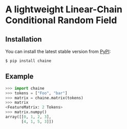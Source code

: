 # A lightweight Linear-Chain Conditional Random Field


## Installation

You can install the latest stable version from [PyPI](https://pypi.org/project/chaine):

```
$ pip install chaine
```

## Example

```python
>>> import chaine
>>> tokens = ["Foo", "bar"]
>>> matrix = chaine.matrix(tokens)
>>> matrix
<FeatureMatrix: 2 Tokens>
>>> matrix.numpy()
array([[0, 1, 2, 3],
       [4, 1, 5, 3]])
```
